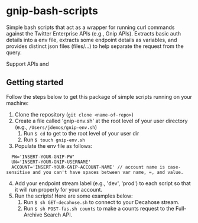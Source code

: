 # gnip-bash-scripts

Simple bash scripts that act as a wrapper for running curl commands against the Twitter Enterprise APIs (e.g., Gnip APIs). Extracts basic auth details into a env file, extracts some endpoint details as variables, and provides distinct json files (files/...) to help separate the request from the query.

Support APIs and 

## Getting started

Follow the steps below to get this package of simple scripts running on your machine:

1. Clone the repository (`git clone <name-of-repo>`)
2. Create a file called 'gnip-env.sh' at the root level of your user directory (e.g., `/Users/jdemos/gnip-env.sh`)
    1. Run `$ cd` to get to the root level of your user dir
    2. Run `$ touch gnip-env.sh`
3. Populate the env file as follows:
```
  PW='INSERT-YOUR-GNIP-PW'
  UN='INSERT-YOUR-GNIP-USERNAME'
  ACCOUNT='INSERT-YOUR-GNIP-ACCOUNT-NAME' // account name is case-sensitive and you can't have spaces between var name, =, and value.
```
4. Add your endpoint stream label (e.g., 'dev', 'prod') to each script so that it will run properly for your account.
5. Run the scripts! Here are some examples below:
    1. Run `$ sh GET-decahose.sh` to connect to your Decahose stream.
    2. Run `$ sh POST-fas.sh counts` to make a counts request to the Full-Archive Search API.
